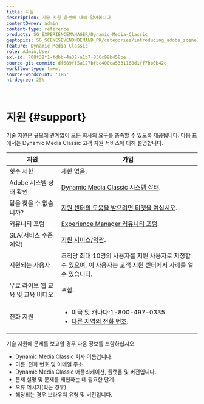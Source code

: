 ```yaml
---
title: 지원
description: 기술 지원 옵션에 대해 알아봅니다.
contentOwner: admin
content-type: reference
products: SG_EXPERIENCEMANAGER/Dynamic-Media-Classic
geptopics: SG_SCENESEVENONDEMAND_PK/categories/introducing_adobe_scene7
feature: Dynamic Media Classic
role: Admin,User
exl-id: 708f32f1-fdbb-4a32-a1b7-836c99b458be
source-git-commit: df689ff5a127bfbc400ca5331168d1ff7bb0b42e
workflow-type: tm+mt
source-wordcount: '186'
ht-degree: 25%

---
```


# 지원 {#support}

기술 지원은 규모에 관계없이 모든 회사의 요구를 충족할 수 있도록 제공됩니다. 다음 표에서는 Dynamic Media Classic 고객 지원 서비스에 대해 설명합니다.

| 지원 | 가입 |
|--- |--- |
| 횟수 제한 | 제한 없음. |
| Adobe 시스템 상태 확인 | [Dynamic Media Classic 시스템 상태](https://status.adobe.com/products/1175). |
| 답을 찾을 수 없습니까? | [지원 센터의 도움을 받으려면 티켓을 여십시오](https://experienceleague.adobe.com/?support-solution=General#support). |
| 커뮤니티 포럼 | [Experience Manager 커뮤니티 포럼](https://experienceleaguecommunities.adobe.com/t5/adobe-experience-manager/ct-p/adobe-experience-manager-community). |
| SLA(서비스 수준 계약) | [지원 서비스/약관](https://helpx.adobe.com/support/programs/support-policies-terms-conditions.html). |
| 지원되는 사용자 | 조직당 최대 10명의 사용자를 지원 사용자로 지정할 수 있으며, 이 사용자는 고객 지원 센터에서 사례를 열 수 있습니다. |
| 무료 라이브 웹 교육 및 교육 비디오 | 포함. |
| 전화 지원 | <ul><li>미국 및 캐나다:1-800-497-0335 </li><li>[다른 지역의 전화 번호](https://helpx.adobe.com/contact/dma-external/DMACustomeCareRegionalPhoneNumbers.html).</li></ul> |

<!-- |Create a support case| [https://helpx.adobe.com/enterprise/admin-guide.html/enterprise/using/support-for-experience-cloud.ug.html](https://helpx.adobe.com/enterprise/admin-guide.html/enterprise/using/support-for-experience-cloud.ug.html) | -->

기술 지원에 문제를 보고할 경우 다음 정보를 포함하십시오.

* Dynamic Media Classic 회사 이름입니다.
* 이름, 전화 번호 및 이메일 주소.
* Dynamic Media Classic 애플리케이션, 플랫폼 및 버전입니다.
* 문제 설명 및 문제를 재현하는 데 필요한 단계.
* 오류 메시지(있는 경우)
* 해당되는 경우 브라우저 유형 및 버전입니다.
